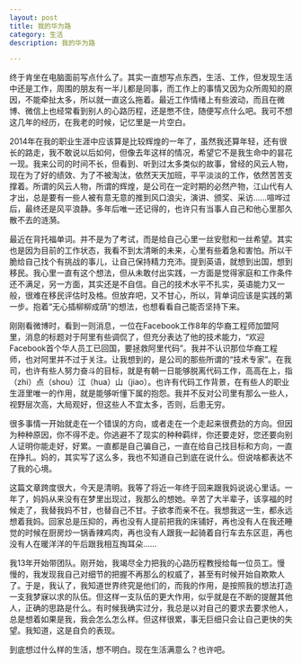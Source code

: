 ```yaml
---
layout: post
title: 我的华为路
category: 生活
description: 我的华为路

---
```


终于肯坐在电脑面前写点什么了。其实一直想写点东西，生活、工作，但发现生活中还是工作，周围的朋友有一半儿都是同事，而工作上的事情又因为众所周知的原因，不能牵扯太多，所以就一直这么拖着。最近工作情绪上有些波动，而且在微博、微信上也经常看到别人的心路历程，还是憋不住，随便写点什么吧。我可不想这几年的经历，在我老的时候，记忆里是一片空白。

2014年在我的职业生涯中应该算是比较辉煌的一年了，虽然我还算年轻，还有很长的路走，我不敢说以后如何，但像去年这样的情况，希望它不是我生命中的昙花一现。我来公司的时间不长，但看到、听到过太多类似的故事，曾经的风云人物，现在为了好的绩效、为了不被淘汰，依然天天加班，平平淡淡的工作，依然苦苦支撑着。所谓的风云人物，所谓的辉煌，是公司在一定时期的必然产物，江山代有人才出，总是要有一些人被有意无意的推到风口浪尖，演讲、颁奖、采访……喧哗过后，最终还是风平浪静。多年后唯一还记得的，也许只有当事人自己和他心里那久散不去的涟漪。

最近在背托福单词。并不是为了考试，而是给自己心里一丝安慰和一丝希望。其实也是因为目前的工作状态，我看不到太清晰的未来，心里有些着急和害怕。所以干脆给自己找个有挑战的事儿，让自己保持精力充沛。提到英语，就想到出国，想到移民。我心里一直有这个想法，但从未敢付出实践，一方面是觉得家庭和工作条件还不满足，另一方面，其实还是不自信。自己的技术水平不扎实，英语能力又一般，很难在移民评估时及格。但放弃吧，又不甘心，所以，背单词应该是实践的第一步。抱着“无心插柳柳成荫”的想法，也想看看自己能否坚持下来。

刚刚看微博时，看到一则消息，一位在Facebook工作8年的华裔工程师加盟阿里，消息的标题对于阿里有些调侃了，但充分表达了他的技术能力，“欢迎Facebook首个华人员工已回国，要拯救阿里代码”。我并不认识那位华裔工程师，也对阿里并不过于关注。让我想到的，是公司的那些所谓的“技术专家”。在我司，也许有些人努力奋斗的目标，就是有朝一日能够脱离代码工作，高高在上，指（zhi）点（shou）江（hua）山（jiao）。也许有代码工作背景，在有些人的职业生涯里唯一的作用，就是能够听懂下属的抱怨。我并不反对公司里有那么一些人，视野层次高，大局观好，但这些人不宜太多，否则，后患无穷。

很多事情一开始就走在一个错误的方向，或者走在一个走起来很费劲的方向。但因为种种原因，你不得不走。你逃避不了现实的种种羁绊，你还要走好，您还要向别人证明你能走好，好累。一直都是自己骗自己，一直在给自己找目标和方向，一直在挣扎。妈的，其实写了这么多，我也不知道自己到底在说什么。但说啥都表达不了我的心境。

这篇文章跨度很大，今天是清明。我等了将近一年终于回来跟我妈说说心里话。一年了，妈妈从来没有在梦里出现过，我那么的想她。辛苦了大半辈子，该享福的时候走了，我替我妈不甘，也替自己不甘。子欲孝而亲不在。我想我这一生，都永远想着我妈。回家总是压抑的，再也没有人提前把我的床铺好，再也没有人在我还睡觉的时候在厨房炒一锅香辣鸡肉，再也没有人跟我一起骑着自行车去东区逛，再也没有人在暖洋洋的午后跟我相互掏耳朵……

我13年开始带团队。刚开始，我竭尽全力把我的心路历程教授给每一位员工。慢慢的，我发现我自己对细节的把握不再那么的权威了，甚至有时候开始自欺欺人了。于是，我认了，我知道世界终究是他们的，而我的作用，是按照我的想法打造一支我梦寐以求的队伍。但这样一支队伍的更大作用，似乎就是在不断的提醒其他人，正确的思路是什么。有时候我确实过分，我总是以对自己的要求去要求他人，总是想着如果是我，我会怎么怎么样。但这样很累，事无巨细只会让自己更快的失望。我知道，这是自负的表现。

到底想过什么样的生活，想不明白。现在生活满意么？也许吧。
